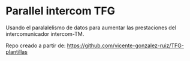 # Parallel intercom TFG

Usando el paralalelismo de datos para aumentar las prestaciones del intercomunicador intercom-TM.

Repo creado a partir de: https://github.com/vicente-gonzalez-ruiz/TFG-plantillas